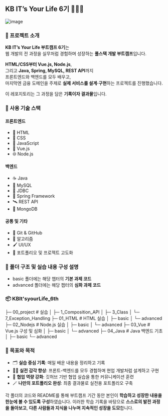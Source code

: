 ## KB IT’s Your Life 6기 👩🏻‍💻

![image](https://github.com/user-attachments/assets/480a9146-2607-4c49-a104-b625eee77707)


### 🚀 프로젝트 소개

**KB IT’s Your Life 부트캠프 6기**는  
웹 개발의 전 과정을 실무처럼 경험하며 성장하는 **풀스택 개발 부트캠프**입니다.  

**HTML/CSS부터 Vue.js, Node.js**,  
그리고 **Java, Spring, MySQL, REST API**까지  
프론트엔드와 백엔드를 모두 배우고,  
마지막엔 금융 도메인을 주제로 **실제 서비스를 설계·구현**하는 프로젝트를 진행했습니다.  

이 레포지토리는 그 과정을 담은 **기록이자 결과물**입니다.


### 🧩 사용 기술 스택

#### 프론트엔드  
- 🧱 HTML  
- 🎨 CSS  
- 🧠 JavaScript  
- 🔮 Vue.js  
- 🌐 Node.js  

#### 백엔드  
- ☕ Java  
- 🐬 MySQL  
- 🧩 JDBC  
- 🍃 Spring Framework  
- 🛰️ REST API  
- 🍃 MongoDB  

#### 공통 및 기타  
- 🔧 Git & GitHub  
- 🧮 알고리즘  
- 🖌️ UI/UX  
- 🧳 포트폴리오 및 프로젝트 고도화


### 📂 폴더 구조 및 실습 내용 구성 설명

- basic 폴더에는 해당 챕터의 **기본 과제 코드**
- advanced 폴더에는 해당 챕터의 **심화 과제 코드**


### 📦 KBIt'syourLife_6th

├─ 00_project # 실습
│ ├─ 1_Composition_API
│ ├─ 3_Class
│ └─ 7_Exception_Handling
├─ 01_HTML # HTML 실습
│ ├─ basic
│ └─ advanced
├─ 02_Nodejs # Node.js 실습
│ ├─ basic
│ └─ advanced
├─ 03_Vue # Vue.js 구성 및 심화
│ ├─ basic
│ └─ advanced
├─ 04_Java # Java 백엔드 기초
│ ├─ basic
└─  advanced

### 🎯 목표와 목적  

- 🗂️ **실습 중심 기록**: 매일 배운 내용을 정리하고 기록  
- 🧑‍🔧 **실전 감각 향상**: 프론트-백엔드를 모두 경험하며 현업 개발처럼 설계하고 구현  
- 🧠 **협업 역량 강화**: 깃허브 기반 협업 실습을 통한 커뮤니케이션 훈련  
- 🪄 **나만의 포트폴리오 완성**: 최종 결과물로 실전용 포트폴리오 구축



각 폴더의 코드와 README를 통해 부트캠프 기간 동안 본인이 **학습하고 성장한 내용을 한눈에 볼 수 있도록 구성**하였습니다. 이러한 학습 기록을 바탕으로 **스스로의 발전 과정을 돌아보고**, **다른 사람들과 지식을 나누며 지속적인 성장을 도모**합니다.

